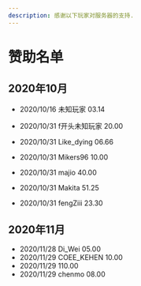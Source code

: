 ```yaml
---
description: 感谢以下玩家对服务器的支持.
---
```


# 赞助名单

## 2020年10月

- 2020/10/16 未知玩家 03.14

- 2020/10/31 f开头未知玩家 20.00

- 2020/10/31 Like\_dying 06.66

- 2020/10/31 Mikers96 10.00

- 2020/10/31 majio 40.00

- 2020/10/31 Makita 51.25

- 2020/10/31 fengZiii 23.30


## 2020年11月
- 2020/11/28 Di_Wei 05.00
- 2020/11/29 COEE_KEHEN 10.00
- 2020/11/29 110.00
- 2020/11/29 chenmo 08.00

